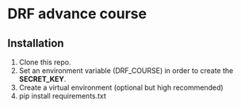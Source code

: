 # DRF advance course 

## Installation
1. Clone this repo.
2. Set an environment variable (DRF_COURSE) in order to create the **SECRET_KEY**.
3. Create a virtual environment (optional but high recommended)
3. pip install requirements.txt